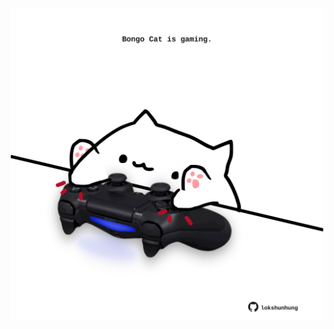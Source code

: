 <!-- built at 08/04/2023, 16:00:59 UTC -->
<p align="center">
  <img width="500" height="500" src="./ReadmeImage.svg">
</p>
